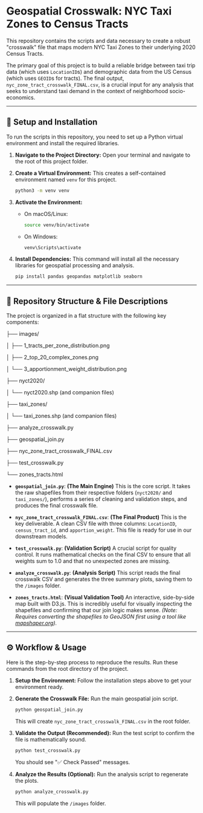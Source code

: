 # Geospatial Crosswalk: NYC Taxi Zones to Census Tracts

This repository contains the scripts and data necessary to create a robust "crosswalk" file that maps modern NYC Taxi Zones to their underlying 2020 Census Tracts.

The primary goal of this project is to build a reliable bridge between taxi trip data (which uses `LocationID`s) and demographic data from the US Census (which uses `GEOID`s for tracts). The final output, `nyc_zone_tract_crosswalk_FINAL.csv`, is a crucial input for any analysis that seeks to understand taxi demand in the context of neighborhood socio-economics.

---

## 🚀 Setup and Installation

To run the scripts in this repository, you need to set up a Python virtual environment and install the required libraries.

1.  **Navigate to the Project Directory:**
    Open your terminal and navigate to the root of this project folder.

2.  **Create a Virtual Environment:**
    This creates a self-contained environment named `venv` for this project.

    ```bash
    python3 -m venv venv
    ```

3.  **Activate the Environment:**

    - On macOS/Linux:
      ```bash
      source venv/bin/activate
      ```
    - On Windows:
      ```bash
      venv\Scripts\activate
      ```

4.  **Install Dependencies:**
    This command will install all the necessary libraries for geospatial processing and analysis.
    ```bash
    pip install pandas geopandas matplotlib seaborn
    ```

---

## 📁 Repository Structure & File Descriptions

The project is organized in a flat structure with the following key components:

├── images/

│ ├── 1_tracts_per_zone_distribution.png

│ ├── 2_top_20_complex_zones.png

│ └── 3_apportionment_weight_distribution.png

├── nyct2020/

│ └── nyct2020.shp (and companion files)

├── taxi_zones/

│ └── taxi_zones.shp (and companion files)

├── analyze_crosswalk.py

├── geospatial_join.py

├── nyc_zone_tract_crosswalk_FINAL.csv

├── test_crosswalk.py

└── zones_tracts.html

- **`geospatial_join.py`**: **(The Main Engine)** This is the core script. It takes the raw shapefiles from their respective folders (`nyct2020/` and `taxi_zones/`), performs a series of cleaning and validation steps, and produces the final crosswalk file.

- **`nyc_zone_tract_crosswalk_FINAL.csv`**: **(The Final Product)** This is the key deliverable. A clean CSV file with three columns: `LocationID`, `census_tract_id`, and `apportion_weight`. This file is ready for use in our downstream models.

- **`test_crosswalk.py`**: **(Validation Script)** A crucial script for quality control. It runs mathematical checks on the final CSV to ensure that all weights sum to 1.0 and that no unexpected zones are missing.

- **`analyze_crosswalk.py`**: **(Analysis Script)** This script reads the final crosswalk CSV and generates the three summary plots, saving them to the `/images` folder.

- **`zones_tracts.html`**: **(Visual Validation Tool)** An interactive, side-by-side map built with D3.js. This is incredibly useful for visually inspecting the shapefiles and confirming that our join logic makes sense. _(Note: Requires converting the shapefiles to GeoJSON first using a tool like [mapshaper.org](https://mapshaper.org))._

---

## ⚙️ Workflow & Usage

Here is the step-by-step process to reproduce the results. Run these commands from the root directory of the project.

1.  **Setup the Environment:** Follow the installation steps above to get your environment ready.

2.  **Generate the Crosswalk File:** Run the main geospatial join script.

    ```bash
    python geospatial_join.py
    ```

    This will create `nyc_zone_tract_crosswalk_FINAL.csv` in the root folder.

3.  **Validate the Output (Recommended):** Run the test script to confirm the file is mathematically sound.

    ```bash
    python test_crosswalk.py
    ```

    You should see "✅ Check Passed" messages.

4.  **Analyze the Results (Optional):** Run the analysis script to regenerate the plots.
    ```bash
    python analyze_crosswalk.py
    ```
    This will populate the `/images` folder.
